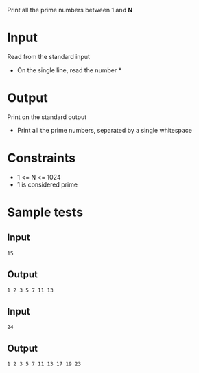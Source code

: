 Print all the prime numbers between 1 and **N**

# Input

Read from the standard input

- On the single line, read the number *

# Output

Print on the standard output

- Print all the prime numbers, separated by a single whitespace

# Constraints

- 1 <= N <= 1024
- 1 is considered prime

# Sample tests

## Input

```
15
```

## Output

```
1 2 3 5 7 11 13
```

## Input

```
24
```

## Output

```
1 2 3 5 7 11 13 17 19 23
```
